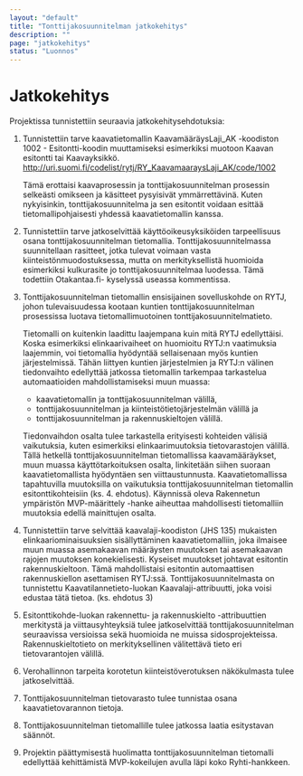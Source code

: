 ```yaml
---
layout: "default"
title: "Tonttijakosuunnitelman jatkokehitys"
description: ""
page: "jatkokehitys"
status: "Luonnos"
---
```

# Jatkokehitys

Projektissa tunnistettiin seuraavia jatkokehitysehdotuksia:

1. Tunnistettiin tarve kaavatietomallin KaavamääräysLaji_AK -koodiston 1002 - Esitontti-koodin muuttamiseksi esimerkiksi muotoon Kaavan esitontti tai Kaavayksikkö. 
   http://uri.suomi.fi/codelist/rytj/RY_KaavamaaraysLaji_AK/code/1002

   Tämä erottaisi kaavaprosessin ja tonttijakosuunnitelman prosessin selkeästi omikseen ja käsitteet pysyisivät ymmärrettävinä. Kuten nykyisinkin, tonttijakosuunnitelma ja sen      esitontit voidaan esittää tietomallipohjaisesti yhdessä kaavatietomallin kanssa.

2. Tunnistettiin tarve jatkoselvittää käyttöoikeusyksiköiden tarpeellisuus osana tonttijakosuunnitelman tietomallia. Tonttijakosuunnitelmassa suunnitellaan rasitteet, jotka        tulevat voimaan vasta kiinteistönmuodostuksessa, mutta on merkityksellistä huomioida esimerkiksi kulkurasite jo tonttijakosuunnitelmaa luodessa. Tämä todettiin Otakantaa.fi-    kyselyssä useassa kommentissa.

3. Tonttijakosuunnitelman tietomallin ensisijainen sovelluskohde on RYTJ, johon tulevaisuudessa kootaan kuntien tonttijakosuunnitelman prosessissa luotava tietomallimuotoinen      tonttijakosuunnitelmatieto. 

   Tietomalli on kuitenkin laadittu laajempana kuin mitä RYTJ edellyttäisi. Koska esimerkiksi elinkaarivaiheet on huomioitu RYTJ:n vaatimuksia laajemmin, voi tietomallia            hyödyntää sellaisenaan myös kuntien järjestelmissä. Tähän liittyen kuntien järjestelmien ja RYTJ:n välinen tiedonvaihto edellyttää jatkossa tietomallin tarkempaa tarkastelua    automaatioiden mahdollistamiseksi muun muassa:

      - kaavatietomallin ja tonttijakosuunnitelman välillä,
      - tonttijakosuunnitelman ja kiinteistötietojärjestelmän välillä ja
      - tonttijakosuunnitelman ja rakennuskieltojen välillä.
    
    Tiedonvaihdon osalta tulee tarkastella erityisesti kohteiden välisiä vaikutuksia, kuten esimerkiksi elinkaarimuutoksia tietovarastojen välillä. 
    Tällä hetkellä tonttijakosuunnitelman tietomallissa kaavamääräykset, muun muassa käyttötarkoituksen osalta, linkitetään siihen suoraan kaavatietomallista hyödyntäen sen         viittaustunnusta. Kaavatietomallissa tapahtuvilla muutoksilla on vaikutuksia tonttijakosuunnitelman tietomallin esitonttikohteisiin (ks. 4. ehdotus). Käynnissä oleva             Rakennetun ympäristön MVP-määrittely -hanke aiheuttaa mahdollisesti tietomalliin muutoksia edellä mainittujen osalta.

4. Tunnistettiin tarve selvittää kaavalaji-koodiston (JHS 135) mukaisten elinkaariominaisuuksien sisällyttäminen kaavatietomalliin, joka ilmaisee muun muassa asemakaavan            määräysten muutoksen tai asemakaavan rajojen muutoksen konekielisesti. Kyseiset muutokset johtavat esitontin rakennuskieltoon. Tämä mahdollistaisi esitontin automaattisen        rakennuskiellon asettamisen RYTJ:ssä. Tonttijakosuunnitelmasta on tunnistettu Kaavatilannetieto-luokan Kaavalaji-attribuutti, joka voisi edustaa tätä tietoa. (ks. ehdotus 3)

5. Esitonttikohde-luokan rakennettu- ja rakennuskielto -attribuuttien merkitystä ja viittausyhteyksiä tulee jatkoselvittää tonttijakosuunnitelman seuraavissa versioissa sekä        huomioida ne muissa sidosprojekteissa. Rakennuskieltotieto on merkityksellinen välitettävä tieto eri tietovarantojen välillä.

6. Verohallinnon tarpeita korotetun kiinteistöverotuksen näkökulmasta tulee jatkoselvittää.

7. Tonttijakosuunnitelman tietovarasto tulee tunnistaa osana kaavatietovarannon tietoja. 

8. Tonttijakosuunnitelman tietomallille tulee jatkossa laatia esitystavan säännöt.

9. Projektin päättymisestä huolimatta tonttijakosuunnitelman tietomalli edellyttää kehittämistä MVP-kokeilujen avulla läpi koko Ryhti-hankkeen.

 
